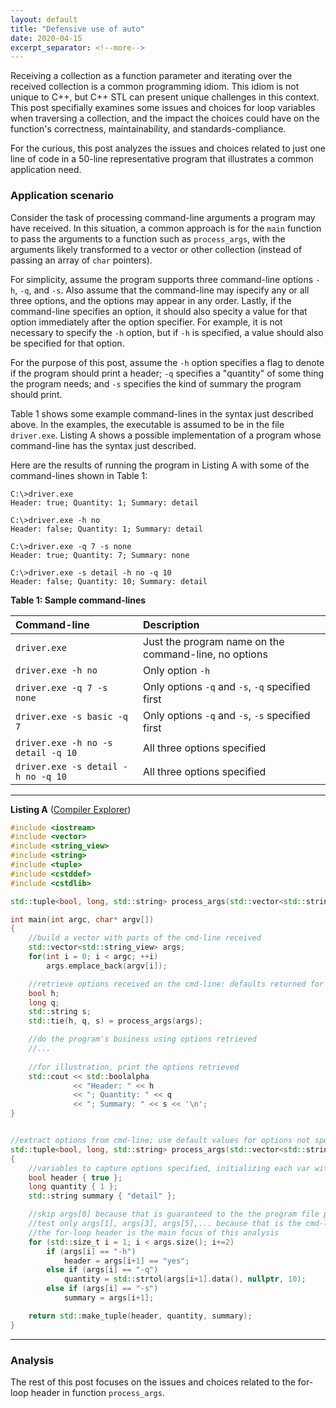 ```yaml
---
layout: default
title: "Defensive use of auto"
date: 2020-04-15
excerpt_separator: <!--more-->
---
```


Receiving a collection as a function parameter and iterating over the received collection is a 
common programming idiom. This idiom is not unique to C++, but C++ STL can present unique challenges 
in this context. This post specifially examines some issues and choices for loop variables when 
traversing a collection, and the impact the choices could have on the function's correctness, 
maintainability, and standards-compliance.

For the curious, this post analyzes the issues and choices related to just one line of code in a 
50-line representative program that illustrates a common application need.

<!--more-->

### Application scenario

Consider the task of processing command-line arguments a program may have received. In this situation,
a common approach is for the `main` function to pass the arguments to a function such as 
`process_args`, with the arguments likely transformed to a vector or other collection (instead of
passing an array of `char` pointers).

For simplicity, assume the program supports three command-line options  `-h`, `-q`, and `-s`. Also 
assume that the command-line may ispecify any or all three options, and the options may appear in any
order. Lastly, if the command-line specifies an option, it should also specity a value for that 
option immediately after the option specifier. For example, it is not necessary to specify the `-h`
option, but if `-h` is specified, a value should also be specified for that option.

For the purpose of this post, assume the `-h` option specifies a flag to denote if the program should
print a header; `-q` specifies a "quantity" of some thing the program needs; and `-s` specifies the 
kind of summary the program should print.

Table 1 shows some example command-lines in the syntax just described above. In the examples, the 
executable is assumed to be in the file `driver.exe`. Listing A shows a possible implementation of 
a program whose command-line has the syntax just described. 

Here are the results of running the program in Listing A with some of the command-lines shown in 
Table 1:

```console
C:\>driver.exe
Header: true; Quantity: 1; Summary: detail

C:\>driver.exe -h no
Header: false; Quantity: 1; Summary: detail

C:\>driver.exe -q 7 -s none
Header: true; Quantity: 7; Summary: none

C:\>driver.exe -s detail -h no -q 10
Header: false; Quantity: 10; Summary: detail
```


**Table 1: Sample command-lines**

|Command-line                          |Description|
|:------------------------------------|:----------|
|`driver.exe`                        | Just the program name on the command-line, no options|
|`driver.exe -h no`                  | Only option `-h`|
|`driver.exe -q 7 -s none`          | Only options `-q` and `-s`, `-q` specified first |
|`driver.exe -s basic -q 7`         | Only options `-q` and `-s`, `-s` specified first |
|`driver.exe -h no -s detail -q 10`| All three options specified |
|`driver.exe -s detail -h no -q 10`| All three options specified |


---
**Listing A** ([Compiler Explorer](https://godbolt.org/z/CqZBa4))
```cpp
#include <iostream>
#include <vector>
#include <string_view>
#include <string>
#include <tuple>
#include <cstddef>
#include <cstdlib>

std::tuple<bool, long, std::string> process_args(std::vector<std::string_view> args);

int main(int argc, char* argv[]) 
{
    //build a vector with parts of the cmd-line received
    std::vector<std::string_view> args;
    for(int i = 0; i < argc; ++i)
        args.emplace_back(argv[i]);

    //retrieve options received on the cmd-line: defaults returned for missing options
    bool h;
    long q;
    std::string s;
    std::tie(h, q, s) = process_args(args); 

    //do the program's business using options retrieved
    //...
    
    //for illustration, print the options retrieved
    std::cout << std::boolalpha 
              << "Header: " << h 
              << "; Quantity: " << q 
              << "; Summary: " << s << '\n';
}


//extract options from cmd-line; use default values for options not specified on cmd-line
std::tuple<bool, long, std::string> process_args(std::vector<std::string_view> args)
{
    //variables to capture options specified, initializing each var with apt default value
    bool header { true };
    long quantity { 1 };
    std::string summary { "detail" };

    //skip args[0] because that is guaranteed to the the program file path
    //test only args[1], args[3], args[5],... because that is the cmd-line syntax
    //the for-loop header is the main focus of this analysis
    for (std::size_t i = 1; i < args.size(); i+=2)
        if (args[i] == "-h")
            header = args[i+1] == "yes";
        else if (args[i] == "-q")
            quantity = std::strtol(args[i+1].data(), nullptr, 10);
        else if (args[i] == "-s")
            summary = args[i+1];

    return std::make_tuple(header, quantity, summary);
}
```
---


### Analysis

The rest of this post focuses on the issues and choices related to the for-loop header in function 
`process_args`.

